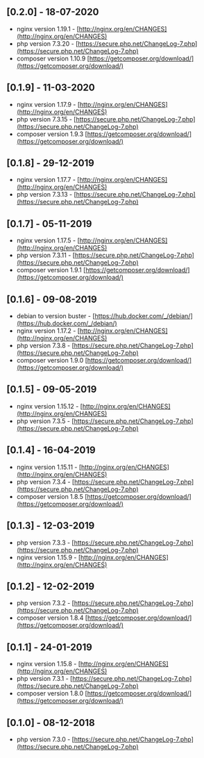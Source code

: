 ## [0.2.0] - 18-07-2020
- nginx version 1.19.1 - [http://nginx.org/en/CHANGES](http://nginx.org/en/CHANGES)
- php version 7.3.20 - [https://secure.php.net/ChangeLog-7.php](https://secure.php.net/ChangeLog-7.php)
- composer version 1.10.9 [https://getcomposer.org/download/](https://getcomposer.org/download/)

## [0.1.9] - 11-03-2020
- nginx version 1.17.9 - [http://nginx.org/en/CHANGES](http://nginx.org/en/CHANGES)
- php version 7.3.15 - [https://secure.php.net/ChangeLog-7.php](https://secure.php.net/ChangeLog-7.php)
- composer version 1.9.3 [https://getcomposer.org/download/](https://getcomposer.org/download/)

## [0.1.8] - 29-12-2019
- nginx version 1.17.7 - [http://nginx.org/en/CHANGES](http://nginx.org/en/CHANGES)
- php version 7.3.13 - [https://secure.php.net/ChangeLog-7.php](https://secure.php.net/ChangeLog-7.php)

## [0.1.7] - 05-11-2019
- nginx version 1.17.5 - [http://nginx.org/en/CHANGES](http://nginx.org/en/CHANGES)
- php version 7.3.11 - [https://secure.php.net/ChangeLog-7.php](https://secure.php.net/ChangeLog-7.php)
- composer version 1.9.1 [https://getcomposer.org/download/](https://getcomposer.org/download/)

## [0.1.6] - 09-08-2019
- debian to version buster - [https://hub.docker.com/_/debian/](https://hub.docker.com/_/debian/)
- nginx version 1.17.2 - [http://nginx.org/en/CHANGES](http://nginx.org/en/CHANGES)
- php version 7.3.8 - [https://secure.php.net/ChangeLog-7.php](https://secure.php.net/ChangeLog-7.php)
- composer version 1.9.0 [https://getcomposer.org/download/](https://getcomposer.org/download/)

## [0.1.5] - 09-05-2019
- nginx version 1.15.12 - [http://nginx.org/en/CHANGES](http://nginx.org/en/CHANGES)
- php version 7.3.5 - [https://secure.php.net/ChangeLog-7.php](https://secure.php.net/ChangeLog-7.php)

## [0.1.4] - 16-04-2019
- nginx version 1.15.11 - [http://nginx.org/en/CHANGES](http://nginx.org/en/CHANGES)
- php version 7.3.4 - [https://secure.php.net/ChangeLog-7.php](https://secure.php.net/ChangeLog-7.php)
- composer version 1.8.5 [https://getcomposer.org/download/](https://getcomposer.org/download/)

## [0.1.3] - 12-03-2019
- php version 7.3.3 - [https://secure.php.net/ChangeLog-7.php](https://secure.php.net/ChangeLog-7.php)
- nginx version 1.15.9 - [http://nginx.org/en/CHANGES](http://nginx.org/en/CHANGES)

## [0.1.2] - 12-02-2019
- php version 7.3.2 - [https://secure.php.net/ChangeLog-7.php](https://secure.php.net/ChangeLog-7.php)
- composer version 1.8.4 [https://getcomposer.org/download/](https://getcomposer.org/download/)

## [0.1.1] - 24-01-2019
- nginx version 1.15.8 - [http://nginx.org/en/CHANGES](http://nginx.org/en/CHANGES)
- php version 7.3.1 - [https://secure.php.net/ChangeLog-7.php](https://secure.php.net/ChangeLog-7.php)
- composer version 1.8.0 [https://getcomposer.org/download/](https://getcomposer.org/download/)

## [0.1.0] - 08-12-2018
- php version 7.3.0 - [https://secure.php.net/ChangeLog-7.php](https://secure.php.net/ChangeLog-7.php)
